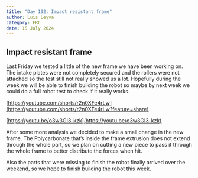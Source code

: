 ```yaml
---
title: "Day 192: Impact resistant frame"
author: Luis Leyva
category: FRC
date: 15 July 2024
---
```


## Impact resistant frame

Last Friday we tested a little of the new frame we have been working on. The intake plates were not completely secured and the rollers were not attached so the test still not really showed us a lot. Hopefully during the week we will be able to finish building the robot so maybe by next week we could do a full robot test to check if it really works.

[https://youtube.com/shorts/r2n0XFe4rLw](https://youtube.com/shorts/r2n0XFe4rLw?feature=share)

[https://youtu.be/o3w3GI3-kzk](https://youtu.be/o3w3GI3-kzk)

After some more analysis we decided to make a small change in the new frame. The Polycarbonate that’s inside the frame extrusion does not extend through the whole part, so we plan on cutting a new piece to pass it through the whole frame to better distribute the forces when hit.

Also the parts that were missing to finish the robot finally arrived over the weekend, so we hope to finish building the robot this week.

